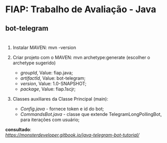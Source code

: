 # FIAP: Trabalho de Avaliação - Java

## bot-telegram

#

1. Instalar MAVEN:
   mvn -version

2. Criar projeto com o MAVEN:
   mvn archetype:generate (escolher o archetype sugerido)

   - _groupId_, Value: fiap.java;
   - _artifactId_, Value: bot-telegram;
   - _version_, Value: 1.0-SNAPSHOT;
   - _package_, Value: fiap.1scjr;

3. Classes auxiliares da Classe Principal (main):
   - _Config.java_ - fornece token e id do bot;
   - _CommandsBot.java_ - classe que extende TelegramLongPollingBot, para iterações com usuário;

**consultado**:  
_https://monsterdeveloper.gitbook.io/java-telegram-bot-tutorial/_
